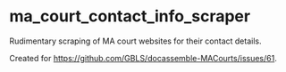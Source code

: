 # ma_court_contact_info_scraper

Rudimentary scraping of MA court websites for their contact details.

Created for https://github.com/GBLS/docassemble-MACourts/issues/61.
